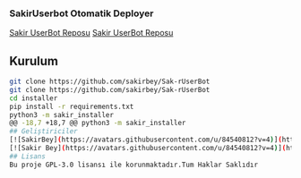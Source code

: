 
### SakirUserbot Otomatik Deployer

[Sakir UserBot Reposu](https://github.com/sakirbey/Sak-rUserBot)
[Sakir UserBot Reposu](https://github.com/sakirbey/Sak-rUserBot)

## Kurulum
```sh
git clone https://github.com/sakirbey/Sak-rUserBot 
git clone https://github.com/sakirbey/Sak-rUserBot 
cd installer
pip install -r requirements.txt
python3 -m sakir_installer
@@ -18,7 +18,7 @@ python3 -m sakir_installer
## Geliştiriciler
[![SakirBey](https://avatars.githubusercontent.com/u/84540812?v=4)](https://github.com/sakirbey) [![SakirBey](https://avatars.githubusercontent.com/u/84540812?v=4)](https://t.me/Sakirhackofficial999)
[![Sakir Bey](https://avatars.githubusercontent.com/u/84540812?v=4)](https://t.me/Sakirhackofficial999)
## Lisans
Bu proje GPL-3.0 lisansı ile korunmaktadır.Tum Haklar Saklıdır

